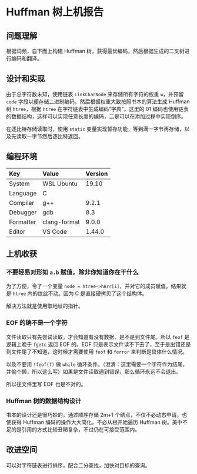 # Huffman 树上机报告

## 问题理解

根据词频，自下而上构建 Huffman 树，获得最优编码，然后根据生成的二叉树进行编码和翻译。

## 设计和实现

由于总字符数未知，使用链表 `LinkCharNode` 来存储所有字符的权重 `w`，并预留 `code` 字段以便存储二进制编码。然后根据权重大致按照书本的算法生成 Huffman 树 `htree`，根据 `htree` 在字符链表中生成编码“字典”。这里的 01 编码也使用链表的数据结构，这样可以实现任意长度的编码，二是可以在添加过程中实现倒序。

在逐比特存储读取时，使用 `static` 变量实现暂存功能，等到满一字节再存储，以及先读取一字节然后逐比特返回。

## 编程环境

|Key      |Value       |Version|
|:--------|:-----------|:------|
|System   |WSL Ubuntu  | 19.10 |
|Language |C           |       |
|Compiler |g++         | 9.2.1 |
|Debugger |gdb         | 8.3   |
|Formatter|clang-format| 9.0.0 |
|Editor   |VS Code     | 1.44.0|

## 上机收获

### 不要轻易对形如 `a.b` 赋值，除非你知道你在干什么

为了方便，令了一个变量 `node = htree->hArr[i]`，并对它的成员赋值。结果就是 `htree` 内的纹丝不动。因为 C 是直接硬拷贝了这个结构体。

解决方法就是使用取地址的指针。

### EOF 的确不是一个字符

文件读取只有先尝试读取，才会知道有没有数据、是不是到文件尾。所以 `feof` 是逻辑上晚于 `fgetc` 返回 EOF 的。EOF 只是表示文件读不下去了，至于是出错还是到文件尾了不知道，这时候才需要使用 `feof` 和 `ferror` 来判断是具体什么情况。

以及不要用 `!feof(f)` 做 `while` 循环条件。（澄清：这里需要一个字符作为结尾，并偷个懒，所以这么写）如果是文件读取遇到错误，那么循环永远不会退出。

所以往文件里写 EOF 也是不对的。

### Huffman 树的数据结构设计

书本的设计还是很巧妙的，通过顺序存储 2m+1 个结点，不仅不必动态申请，也使获得 Huffman 编码的操作大大简化，不必从根开始遍历 Huffman 树。美中不足的是引用的方式比较丑陋复杂，不过仍在可接受范围内。

## 改进空间

可以对字符链表进行排序，配合二分查找，加快对目标的查询。
